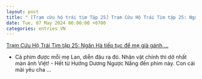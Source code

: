 ```yaml
---
layout: post
title: " [Trạm cứu hộ trái tim Tập 25] Trạm Cứu Hộ Trái Tim tập 25: Ngân Hà tiếp tục để mẹ già gánh ..."
date: Tue, 07 May 2024 00:00:00 +0700
categories: entries VN
---
```

[Trạm Cứu Hộ Trái Tim tập 25: Ngân Hà tiếp tục để mẹ già gánh ...](https://kenh14.vn/tram-cuu-ho-trai-tim-tap-25-ngan-ha-tiep-tuc-de-me-gia-ganh-cong-lung-netizen-ngan-ngam-cha-duoc-tich-su-gi-2024050623564314.chn)

- Cả phim được mỗi mẹ Lan, diễn đâu ra đó. Nhân vật chính thì dở nhất màn ảnh Việt! - Hết từ Hướng Dương Ngược Nắng đến phim này. Con cái mải yêu cha ...


